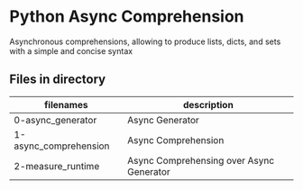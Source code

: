 # Python Async Comprehension

Asynchronous comprehensions, allowing to produce lists, dicts, and sets with a simple and concise syntax

## Files in directory

| filenames             | description                              |
| --------------------- | ---------------------------------------- |
| 0-async_generator     | Async Generator                          |
| 1-async_comprehension | Async Comprehension                      |
| 2-measure_runtime     | Async Comprehensing over Async Generator |
